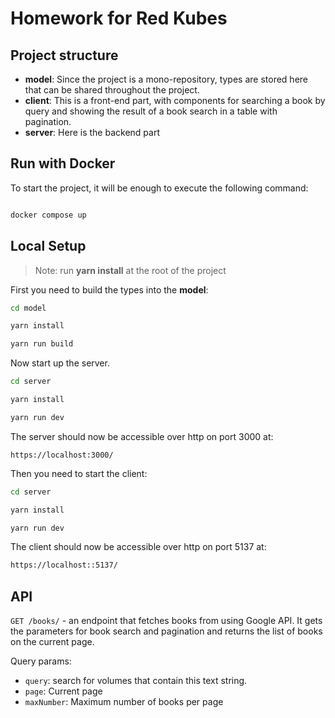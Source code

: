 # Homework for Red Kubes

## Project structure

- **model**: Since the project is a mono-repository, types are stored here that can be shared throughout the project.
- **client**: This is a front-end part, with components for searching a book by query and showing the result of a book search in a table with pagination.
- **server**: Here is the backend part

## Run with Docker

To start the project, it will be enough to execute the following command:

```bash

docker compose up

```

## Local Setup

> Note: run **yarn install** at the root of the project

First you need to build the types into the **model**:

```bash
cd model

yarn install

yarn run build
```

Now start up the server.

```bash
cd server

yarn install

yarn run dev
```

The server should now be accessible over http on port 3000 at:

```
https://localhost:3000/
```

Then you need to start the client:

```bash
cd server

yarn install

yarn run dev
```

The client should now be accessible over http on port 5137 at:

```bash
https://localhost::5137/
```

## API

`GET /books/` - an endpoint that fetches books from using Google API. It gets the parameters for book search and pagination and returns the list of books on the current page.

Query params:

- `query`: search for volumes that contain this text string.
- `page`: Current page
- `maxNumber`: Maximum number of books per page
